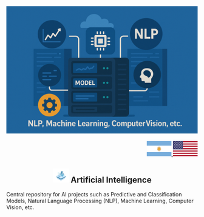 <div align = "center">
    <img src="./doc/assets/img/ia.png" >
</div>

<br>

<div align="right">
     <a href="./translations/README.es.md" target="_blank">
       <img src="./doc/assets/icons/translation/arg-flag.jpg" width="65" height="40" />
   </a>
    <a href="https://github.com/andresWeitzel/Api_Rest_Microservices_Projects" target="_blank">
       <img src="./doc/assets/icons/translation/eeuu-flag.jpg" width="65" height="40" />
   </a>
</div>

<div align="center">

##  <img width="43" height="38" src="./doc/assets/gifs/ia.gif" />  Artificial Intelligence

</div>

Central repository for AI projects such as Predictive and Classification Models, Natural Language Processing (NLP), Machine Learning, Computer Vision, etc.
